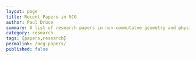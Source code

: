 ```yaml
---
layout: page
title: Recent Papers in NCG
author: Paul Druce
summary: A list of research papers in non-commutatve geometry and physics, with a brief summary of each.
category: research
tags: [papers,research]
permalink: /ncg-papers/
published: false
---
```

